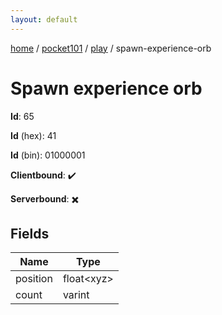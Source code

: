 ```yaml
---
layout: default
---
```


[home](/)  /  [pocket101](/protocol/pocket101)  /  [play](/protocol/pocket101/play)  /  spawn-experience-orb

# Spawn experience orb

**Id**: 65

**Id** (hex): 41

**Id** (bin): 01000001

**Clientbound**: ✔️

**Serverbound**: ✖️

## Fields

Name | Type
---|---
position | float&lt;xyz&gt;
count | varint
